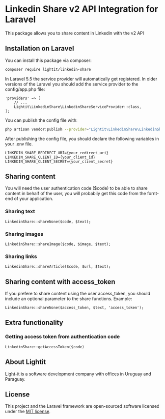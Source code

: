 # Linkedin Share v2 API Integration for Laravel
This package allows you to share content in Linkedin with the v2 API

## Installation on Laravel

You can install this package via composer:

```bash
composer require lightit/linkedin-share
```

In Laravel 5.5 the service provider will automatically get registered. In older versions of the Laravel you should add the service provider to the config/app.php file:
```
'providers' => [
    // ...
    Lightit\LinkedinShare\LinkedinShareServiceProvider::class,
];
```
You can publish the config file with:
```bash
php artisan vendor:publish --provider="Lightit\LinkedinShare\LinkedinShareServiceProvider" --tag="linkedin-share"
```
After publishing the config file, you should declare the following variables in your .env file.

```
LINKEDIN_SHARE_REDIRECT_URI={your_redirect_uri}
LINKEDIN_SHARE_CLIENT_ID={your_client_id}
LINKEDIN_SHARE_CLIENT_SECRET={your_client_secret}
```
## Sharing content

You will need the user authentication code ($code) to be able to share content in behalf of the user, you will probabily get this code from the fornt-end of your application.

### Sharing text
```
LinkedinShare::shareNone($code, $text);
```

### Sharing images
```
LinkedinShare::shareImage($code, $image, $text);
```

### Sharing links
```
LinkedinShare::shareArticle($code, $url, $text);
```
## Sharing content with access_token
If you prefere to share content using the user access_token, you should include an optional parameter to the share functions.
Example:
```
LinkedinShare::shareNone($access_token, $text, 'access_token');
```

## Extra functionality
### Getting access token from authentication code
```
LinkedinShare::getAccessToken($code)
```

## About Lightit
[Light-it](https://lightit.io) is a software development company with offices in Uruguay and Paraguay. 

## License
This project and the Laravel framework are open-sourced software licensed under the [MIT license](http://opensource.org/licenses/MIT).
